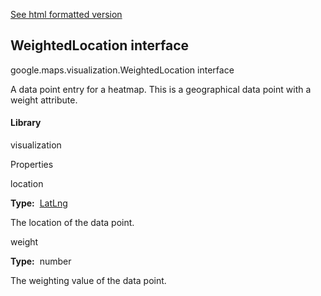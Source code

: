 [See html formatted version](https://huasofoundries.github.io/google-maps-documentation/WeightedLocation.html)


WeightedLocation interface
--------------------------

google.maps.visualization.WeightedLocation interface

A data point entry for a heatmap. This is a geographical data point with a weight attribute.

#### Library

visualization

Properties

location

**Type:**  [LatLng](https://github.com/amenadiel/google-maps-documentation/blob/master/docs/LatLng.md)

The location of the data point.

weight

**Type:**  number

The weighting value of the data point.